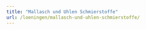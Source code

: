 ```yaml
---
title: "Mallasch und Uhlen Schmierstoffe"
url: /loeningen/mallasch-und-uhlen-schmierstoffe/
---
```

